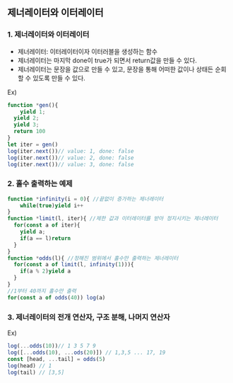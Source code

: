 ## 제너레이터와 이터레이터

### 1. 제너레이터와 이터레이터

- 제너레이터: 이터레이터이자 이터러블을 생성하는 함수
- 제너레이터는 마지막 done이 true가 되면서 return값을 만들 수 있다.
- 제너레이터는 문장을 값으로 만들 수 있고, 문장을 통해 어떠한 값이나 상태든 순회할 수 있도록 만들 수 있다.

Ex)

~~~javascript
function *gen(){
	yield 1;
  yield 2;
  yield 3;
  return 100
}
let iter = gen()
log(iter.next())// value: 1, done: false
log(iter.next())// value: 2, done: false
log(iter.next())// value: 3, done: false


~~~



### 2. 홀수 출력하는 예제

~~~javascript
function *infinity(i = 0){ //끝없이 증가하는 제너레이터
	while(true)yield i++
}
function *limit(l, iter){ //제한 값과 이터레이터를 받아 정지시키는 제너레이터
  for(const a of iter){
    yield a;
    if(a == l)return
  }
}
function *odds(l){ //정해진 범위에서 홀수만 출력하는 제너레이터
  for(const a of limit(l, infinity(1))){
    if(a % 2)yield a
  }
}
//1부터 40까지 홀수만 출력
for(const a of odds(40)) log(a)
~~~



### 3. 제너레이터의 전개 연산자, 구조 분해, 나머지 연산자

Ex)

~~~javascript
log(...odds(10))// 1 3 5 7 9
log([...odds(10), ...ods(20)]) // 1,3,5 ... 17, 19
const [head, ...tail] = odds(5)
log(head) // 1
log(tail) // [3,5]
~~~

